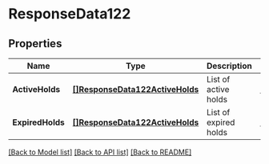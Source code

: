 # ResponseData122

## Properties
Name | Type | Description | Notes
------------ | ------------- | ------------- | -------------
**ActiveHolds** | [**[]ResponseData122ActiveHolds**](ResponseData122_active_holds.md) | List of active holds | [default to null]
**ExpiredHolds** | [**[]ResponseData122ActiveHolds**](ResponseData122_active_holds.md) | List of expired holds | [default to null]

[[Back to Model list]](../README.md#documentation-for-models) [[Back to API list]](../README.md#documentation-for-api-endpoints) [[Back to README]](../README.md)

